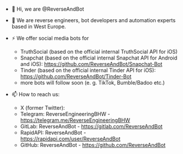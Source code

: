 - 👋 Hi, we are @ReverseAndBot

- 👀 We are reverse engineers, bot developers and automation experts based in West Europe.

- ⚡ We offer social media bots for

  - TruthSocial (based on the official internal TruthSocial API for iOS)
  - Snapchat (based on the official internal Snapchat API for Android and iOS): https://github.com/ReverseAndBot/Snapchat-Bot
  - Tinder (based on the official internal Tinder API for iOS): https://github.com/ReverseAndBot/Tinder-Bot
  - more bots will follow soon (e. g. TikTok, Bumble/Badoo etc.)

<!--
- 🌱 I’m currently learning ...

- 💞️ I’m looking to collaborate on ...
-->

- 📫 How to reach us:

  - X (former Twitter): <!-- ReverseAndBot - https://x.com/ReverseAndBot -->
  - Telegram: ReverseEngineeringBHW - https://telegram.me/ReverseEngineeringBHW
  - GitLab: ReverseAndBot - https://gitlab.com/ReverseAndBot
  - RapidAPI: ReverseAndBot - https://rapidapi.com/user/ReverseAndBot
  - GitHub: ReverseAndBot - https://github.com/ReverseAndBot

<!--
- 😄 Pronouns: ...

- ⚡ Fun fact: ...
-->

<!---
ReverseAndBot/ReverseAndBot is a ✨ special ✨ repository because its `README.md` (this file) appears on your GitHub profile.
You can click the Preview link to take a look at your changes.
--->
